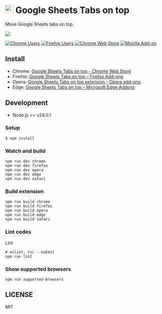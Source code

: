 # <img src="app/images/icon-128.png" height=26> Google Sheets Tabs on top
Move Google Sheets tabs on top.

![](./promo/Screenshot_1280x800.png)


[![Chrome Users](https://img.shields.io/chrome-web-store/users/lbhlhhckfpdpafckdiklcbamkmogjdjc?logo=google-chrome&logoColor=white)](https://chrome.google.com/webstore/detail/google-sheets-tabs-on-top/lbhlhhckfpdpafckdiklcbamkmogjdjc)   [![Firefox Users](https://img.shields.io/amo/users/google-sheets-tabs-on-top?logo=firefox&color=blightcreen)](https://addons.mozilla.org/ja/firefox/addon/google-sheets-tabs-on-top/)   [![Chrome Web Store](https://img.shields.io/chrome-web-store/v/lbhlhhckfpdpafckdiklcbamkmogjdjc?logo=google-chrome&logoColor=white)](https://chrome.google.com/webstore/detail/google-sheets-tabs-on-top/lbhlhhckfpdpafckdiklcbamkmogjdjc)   [![Mozilla Add-on](https://img.shields.io/amo/v/google-sheets-tabs-on-top?logo=firefox)](https://addons.mozilla.org/ja/firefox/addon/google-sheets-tabs-on-top/)


## Install

- Chrome: [Google Sheets Tabs on top - Chrome Web Store](https://chrome.google.com/webstore/detail/sheets-tabs-on-top/lbhlhhckfpdpafckdiklcbamkmogjdjc)
- Firefox: [Google Sheets Tabs on top – Firefox Add-ons](https://addons.mozilla.org/firefox/addon/google-sheets-tabs-on-top/)
- Opera: [Google Sheets Tabs on top extension - Opera add-ons](https://addons.opera.com/extensions/details/google-sheets-tabs-on-top/)
- Edge: [Google Sheets Tabs on top – Microsoft Edge Addons](https://microsoftedge.microsoft.com/addons/detail/ecnahjcplfdahhoemcapljecnappncpm)

## Development
- Node.js >= v24.0.1

### Setup
```
$ npm install
```

### Watch and build
```
npm run dev chrome
npm run dev firefox
npm run dev opera
npm run dev edge
npm run dev safari
```

### Build extension
```
npm run build chrome
npm run build firefox
npm run build opera
npm run build edge
npm run build safari
```

### Lint codes
Lint
```
# eslint, tsc --noEmit
npm run lint
```

### Show supported browsers
```
npm run supported-browsers
```

## LICENSE
MIT
